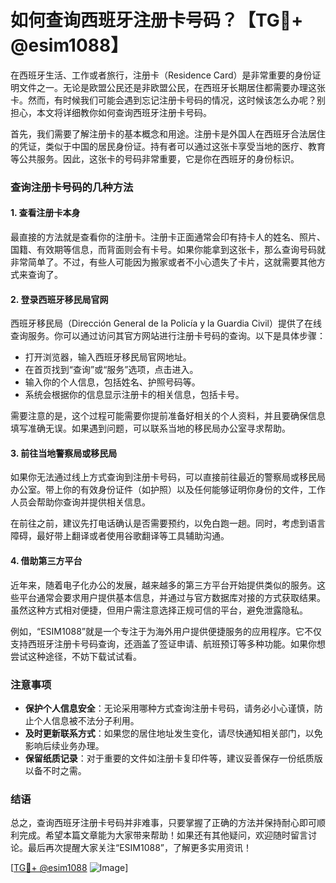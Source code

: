 # 如何查询西班牙注册卡号码？【TG💪+ @esim1088】

在西班牙生活、工作或者旅行，注册卡（Residence Card）是非常重要的身份证明文件之一。无论是欧盟公民还是非欧盟公民，在西班牙长期居住都需要办理这张卡。然而，有时候我们可能会遇到忘记注册卡号码的情况，这时候该怎么办呢？别担心，本文将详细教你如何查询西班牙注册卡号码。

首先，我们需要了解注册卡的基本概念和用途。注册卡是外国人在西班牙合法居住的凭证，类似于中国的居民身份证。持有者可以通过这张卡享受当地的医疗、教育等公共服务。因此，这张卡的号码非常重要，它是你在西班牙的身份标识。

### 查询注册卡号码的几种方法

#### 1. 查看注册卡本身
最直接的方法就是查看你的注册卡。注册卡正面通常会印有持卡人的姓名、照片、国籍、有效期等信息，而背面则会有卡号。如果你能拿到这张卡，那么查询号码就非常简单了。不过，有些人可能因为搬家或者不小心遗失了卡片，这就需要其他方式来查询了。

#### 2. 登录西班牙移民局官网
西班牙移民局（Dirección General de la Policía y la Guardia Civil）提供了在线查询服务。你可以通过访问其官方网站进行注册卡号码的查询。以下是具体步骤：

- 打开浏览器，输入西班牙移民局官网地址。
- 在首页找到“查询”或“服务”选项，点击进入。
- 输入你的个人信息，包括姓名、护照号码等。
- 系统会根据你的信息显示注册卡的相关信息，包括卡号。

需要注意的是，这个过程可能需要你提前准备好相关的个人资料，并且要确保信息填写准确无误。如果遇到问题，可以联系当地的移民局办公室寻求帮助。

#### 3. 前往当地警察局或移民局
如果你无法通过线上方式查询到注册卡号码，可以直接前往最近的警察局或移民局办公室。带上你的有效身份证件（如护照）以及任何能够证明你身份的文件，工作人员会帮助你查询并提供相关信息。

在前往之前，建议先打电话确认是否需要预约，以免白跑一趟。同时，考虑到语言障碍，最好带上翻译或者使用谷歌翻译等工具辅助沟通。

#### 4. 借助第三方平台
近年来，随着电子化办公的发展，越来越多的第三方平台开始提供类似的服务。这些平台通常会要求用户提供基本信息，并通过与官方数据库对接的方式获取结果。虽然这种方式相对便捷，但用户需注意选择正规可信的平台，避免泄露隐私。

例如，“ESIM1088”就是一个专注于为海外用户提供便捷服务的应用程序。它不仅支持西班牙注册卡号码查询，还涵盖了签证申请、航班预订等多种功能。如果你想尝试这种途径，不妨下载试试看。

### 注意事项
- **保护个人信息安全**：无论采用哪种方式查询注册卡号码，请务必小心谨慎，防止个人信息被不法分子利用。
- **及时更新联系方式**：如果您的居住地址发生变化，请尽快通知相关部门，以免影响后续业务办理。
- **保留纸质记录**：对于重要的文件如注册卡复印件等，建议妥善保存一份纸质版以备不时之需。

### 结语
总之，查询西班牙注册卡号码并非难事，只要掌握了正确的方法并保持耐心即可顺利完成。希望本篇文章能为大家带来帮助！如果还有其他疑问，欢迎随时留言讨论。最后再次提醒大家关注“ESIM1088”，了解更多实用资讯！

[[TG💪+ @esim1088](https://t.me/s/esim1088) ![Image](https://i.postimg.cc/4NQfJmqS/Snipaste-2025-05-13-00-14-12.png)]